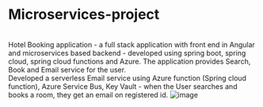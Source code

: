 ﻿# Microservices-project
<br>Hotel Booking application - a full stack application with front end in Angular and microservices based backend - developed using spring boot, spring cloud, spring cloud functions and Azure. The application provides Search, Book and Email service for the user.
<br>Developed a serverless Email service using Azure function (Spring cloud function), Azure Service Bus, Key Vault - when the User searches and books a room, they get an email on registered id.
![image](https://user-images.githubusercontent.com/34368027/172997899-e00cd3e3-ac6c-4992-acdf-e8943429f234.png)
